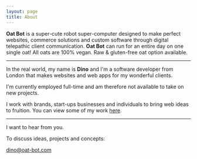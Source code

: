 ```yaml
---
layout: page
title: About
---
```


**Oat Bot** is a super-cute robot super-computer designed to make perfect websites, commerce solutions and custom software through digital telepathic client communication. **Oat Bot** can run for an entire day on one single oat! All oats are 100% vegan. Raw & gluten-free oat option available.

***

In the real world, my name is **Dino** and I'm a software developer from London that makes websites and web apps for my wonderful clients.

I'm currently employed full-time and am therefore not available to take on new projects.

I work with brands, start-ups businesses and individuals to bring web ideas to fruition. You can view some of my work [here](/projects).

***

I want to hear from you.

To discuss ideas, projects and concepts:

[dino@oat-bot.com](mailto:dino@oat-bot.com)
